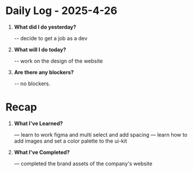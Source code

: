 # Daily Log - 2025-4-26

1. **What did I do yesterday?**
   
   -- decide to get a job as a dev

2. **What will I do today?**
   
   -- work on the design of the website

3. **Are there any blockers?**

   -- no blockers.

# Recap
1. **What I've Learned?**

   — learn to work figma and multi select and add spacing 
   — learn how to add images and set a color palette to the ui-kit

2. **What I've Completed?**
   
   — completed the brand assets of the company's website

<!-- 

git add .; git commit -m "daily stand-up"; git push; 
git add .; git commit -m "daily close"; git push; 

-->